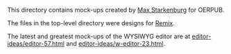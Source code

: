 This directory contains mock-ups created by [Max Starkenburg](https://github.com/maxstarkenburg/) for OERPUB.

The files in the top-level directory were designs for [Remix](http://remix.oerpub.org).

The latest and greatest mock-ups of the WYSIWYG editor are at [editor-ideas/editor-57.html](editor-ideas/editor-57.html) and [editor-ideas/w-editor-23.html](editor-ideas/w-editor-23.html).
